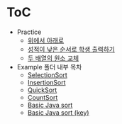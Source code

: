 # ToC
- Practice 
    - [위에서 아래로](https://github.com/Algo-Holics/CodingTest-prep/blob/minhee/practice/sort/UptoDown.java)
    - [성적이 낮은 순서로 학생 출력하기](https://github.com/Algo-Holics/CodingTest-prep/blob/minhee/practice/sort/ScoreDown.java)
    - [두 배열의 원소 교체](https://github.com/Algo-Holics/CodingTest-prep/blob/minhee/practice/sort/ReplaceElement.java)
- Example 폴더 내부 목차
    - [SelectionSort](https://github.com/Algo-Holics/CodingTest-prep/blob/minhee/practice/sort/example/SelectionSortTest.java)
    - [InsertionSort](https://github.com/Algo-Holics/CodingTest-prep/blob/minhee/practice/sort/example/InsertionSortTest.java)
    - [QuickSort](https://github.com/Algo-Holics/CodingTest-prep/blob/minhee/practice/sort/example/QuickSortTest.java)
    - [CountSort](https://github.com/Algo-Holics/CodingTest-prep/blob/minhee/practice/sort/example/CountSortTest.java)
    - [Basic Java sort](https://github.com/Algo-Holics/CodingTest-prep/blob/minhee/practice/sort/example/BasicSortTest.java)
    - [Basic Java sort (key)](https://github.com/Algo-Holics/CodingTest-prep/blob/minhee/practice/sort/example/BasicSortTest2.java)